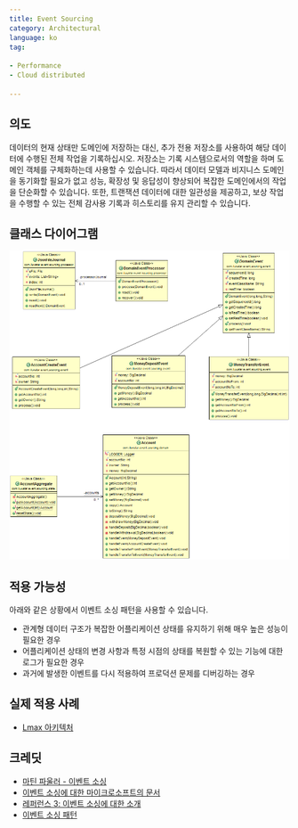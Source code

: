 ```yaml
---
title: Event Sourcing
category: Architectural
language: ko
tag:

- Performance
- Cloud distributed

---
```


## 의도

데이터의 현재 상태만 도메인에 저장하는 대신, 추가 전용 저장소를 사용하여 해당 데이터에 수행된 전체 작업을 기록하십시오. 저장소는 기록 시스템으로서의 역할을 하며 도메인 객체를 구체화하는데 사용할 수 있습니다. 따라서 데이터 모델과 비지니스 도메인을 동기화할 필요가 없고 성능, 확장성 및 응답성이 향상되어 복잡한 도메인에서의 작업을 단순화할 수 있습니다.
또한, 트랜잭션 데이터에 대한 일관성을 제공하고, 보상 작업을 수행할 수 있는 전체 감사용 기록과 히스토리를 유지 관리할 수 있습니다.

## 클래스 다이어그램

![alt text](./etc/event-sourcing.png "Event Sourcing")

## 적용 가능성
아래와 같은 상황에서 이벤트 소싱 패턴을 사용할 수 있습니다.

* 관계형 데이터 구조가 복잡한 어플리케이션 상태를 유지하기 위해 매우 높은 성능이 필요한 경우
* 어플리케이션 상태의 변경 사항과 특정 시점의 상태를 복원할 수 있는 기능에 대한 로그가 필요한 경우
* 과거에 발생한 이벤트를 다시 적용하여 프로덕션 문제를 디버깅하는 경우

## 실제 적용 사례

* [Lmax 아키텍처](https://martinfowler.com/articles/lmax.html)

## 크레딧

* [마틴 파울러 - 이벤트 소싱](https://martinfowler.com/eaaDev/EventSourcing.html)
* [이벤트 소싱에 대한 마이크로소프트의 문서](https://docs.microsoft.com/en-us/azure/architecture/patterns/event-sourcing)
* [레퍼런스 3: 이벤트 소싱에 대한 소개](https://msdn.microsoft.com/en-us/library/jj591559.aspx)
* [이벤트 소싱 패턴](https://docs.microsoft.com/en-us/azure/architecture/patterns/event-sourcing)
